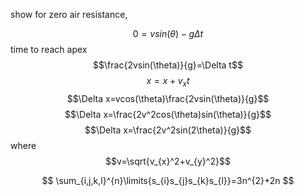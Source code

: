 show for zero air resistance, 

$$0=vsin(\theta)-g\Delta t$$
time to reach apex
$$\frac{2vsin(\theta)}{g}=\Delta t$$
$$x=x+v_{x}t$$
$$\Delta x=vcos(\theta)\frac{2vsin(\theta)}{g}$$
$$\Delta x=\frac{2v^2cos(\theta)sin(\theta)}{g}$$
$$\Delta x=\frac{2v^2sin(2\theta)}{g}$$
where
$$v=\sqrt{v_{x}^2+v_{y}^2}$$


$$
\sum_{i,j,k,l}^{n}\limits{s_{i}s_{j}s_{k}s_{l}}=3n^{2}+2n
$$